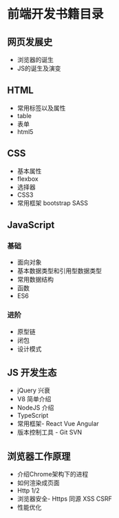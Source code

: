 # 前端开发书籍目录

## 网页发展史
+ 浏览器的诞生
+ JS的诞生及演变

## HTML 
+ 常用标签以及属性
+ table
+ 表单
+ html5

## CSS
+ 基本属性
+ flexbox
+ 选择器
+ CSS3 
+ 常用框架 bootstrap SASS


## JavaScript
### 基础 
+ 面向对象 
+ 基本数据类型和引用型数据类型
+ 常用数据结构
+ 函数
+ ES6 


### 进阶

+ 原型链
+ 闭包
+ 设计模式 

## JS 开发生态

+ jQuery 兴衰
+ V8 简单介绍
+ NodeJS 介绍
+ TypeScript
+ 常用框架- React Vue Angular
+ 版本控制工具 - Git SVN


## 浏览器工作原理
+ 介绍Chrome架构下的进程
+ 如何渲染成页面
+ Http 1/2 
+ 浏览器安全- Https 同源 XSS CSRF
+ 性能优化

